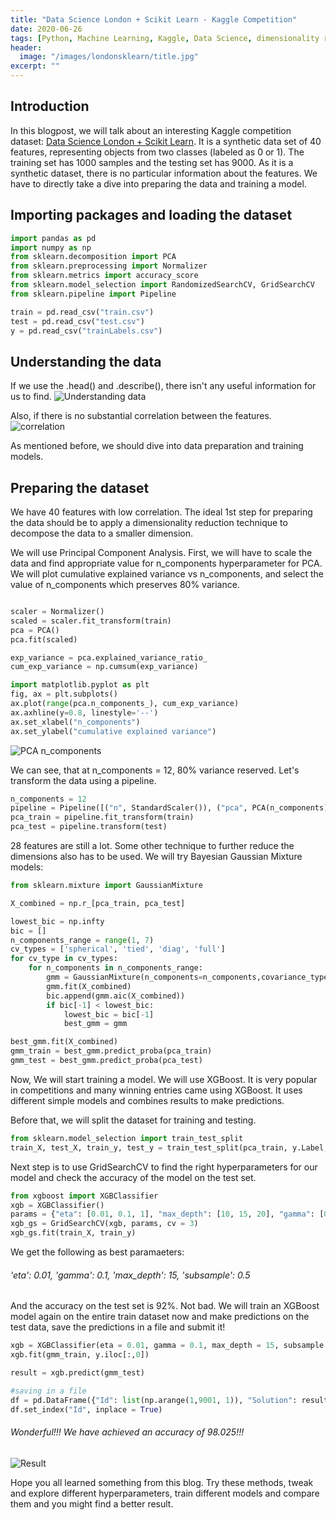 ```yaml
---
title: "Data Science London + Scikit Learn - Kaggle Competition"
date: 2020-06-26
tags: [Python, Machine Learning, Kaggle, Data Science, dimensionality reduction, XGBoost, PCA]
header:
  image: "/images/londonsklearn/title.jpg"
excerpt: ""
---
```


## Introduction
In this blogpost, we will talk about an interesting Kaggle competition dataset: [Data Science London + Scikit Learn](https://www.kaggle.com/c/data-science-london-scikit-learn).
It is a synthetic data set of 40 features, representing objects from two classes (labeled as 0 or 1). The training set has 1000 samples and the testing set has 9000.
As it is a synthetic dataset, there is no  particular information about the features. We have to directly take a dive into preparing the data and training a model.

## Importing packages and loading the dataset

``` python
import pandas as pd
import numpy as np
from sklearn.decomposition import PCA
from sklearn.preprocessing import Normalizer
from sklearn.metrics import accuracy_score
from sklearn.model_selection import RandomizedSearchCV, GridSearchCV
from sklearn.pipeline import Pipeline

train = pd.read_csv("train.csv")
test = pd.read_csv("test.csv")
y = pd.read_csv("trainLabels.csv")
```

## Understanding the data
If we use the .head() and .describe(), there isn't any useful information for us to find.
<img src="{{ site.url }}{{ site.baseurl }}/images/londonsklearn/1.PNG" alt="Understanding data">


Also, if there is no substantial correlation between the features.
<img src="{{ site.url }}{{ site.baseurl }}/images/londonsklearn/2.PNG" alt="correlation">


As mentioned before, we should dive into data preparation and training models.

## Preparing the dataset

We have 40 features with low correlation. The ideal 1st step for preparing the data should be to apply a dimensionality reduction technique to decompose the data to a smaller dimension.

We will use Principal Component Analysis. First, we will have to scale the data and find appropriate value for n_components hyperparameter for PCA.
We will plot cumulative explained variance vs n_components, and select the value of n_components which preserves 80% variance.

```python

scaler = Normalizer()
scaled = scaler.fit_transform(train)
pca = PCA()
pca.fit(scaled)

exp_variance = pca.explained_variance_ratio_
cum_exp_variance = np.cumsum(exp_variance)

import matplotlib.pyplot as plt
fig, ax = plt.subplots()
ax.plot(range(pca.n_components_), cum_exp_variance)
ax.axhline(y=0.8, linestyle='--')
ax.set_xlabel("n_components")
ax.set_ylabel("cumulative explained variance")
```
<img src="{{ site.url }}{{ site.baseurl }}/images/londonsklearn/3.PNG" alt="PCA n_components">

We can see, that at n_components = 12, 80% variance reserved.
Let's transform the data using a pipeline.

```python
n_components = 12
pipeline = Pipeline([("n", StandardScaler()), ("pca", PCA(n_components))])
pca_train = pipeline.fit_transform(train)
pca_test = pipeline.transform(test)
```

28 features are still a lot. Some other technique to further reduce the dimensions also has to be used.
We will try Bayesian Gaussian Mixture models:

```python
from sklearn.mixture import GaussianMixture

X_combined = np.r_[pca_train, pca_test]

lowest_bic = np.infty
bic = []
n_components_range = range(1, 7)
cv_types = ['spherical', 'tied', 'diag', 'full']
for cv_type in cv_types:
    for n_components in n_components_range:
        gmm = GaussianMixture(n_components=n_components,covariance_type=cv_type)
        gmm.fit(X_combined)
        bic.append(gmm.aic(X_combined))
        if bic[-1] < lowest_bic:
            lowest_bic = bic[-1]
            best_gmm = gmm

best_gmm.fit(X_combined)
gmm_train = best_gmm.predict_proba(pca_train)
gmm_test = best_gmm.predict_proba(pca_test)
```  
Now, We will start training a model.
We will use XGBoost. It is very popular in competitions and many winning entries came using XGBoost. It uses different simple models and combines results to make predictions.

Before that, we will split the dataset for training and testing.

```python
from sklearn.model_selection import train_test_split
train_X, test_X, train_y, test_y = train_test_split(pca_train, y.Label, test_size = 0.3, random_state = 10)
```
Next step is to use GridSearchCV to find the right hyperparameters for our model and check the accuracy of the model on the test set.

```python
from xgboost import XGBClassifier
xgb = XGBClassifier()
params = {"eta": [0.01, 0.1, 1], "max_depth": [10, 15, 20], "gamma": [0.1, 1, 10]}
xgb_gs = GridSearchCV(xgb, params, cv = 3)
xgb_gs.fit(train_X, train_y)

```
We get the following as best paramaeters:
###### 'eta': 0.01, 'gamma': 0.1, 'max_depth': 15, 'subsample': 0.5

And the accuracy on the test set is 92%. Not bad.
We will train an XGBoost model again on the entire train dataset now and make predictions on the test data, save the predictions in a file and submit it!

```python
xgb = XGBClassifier(eta = 0.01, gamma = 0.1, max_depth = 15, subsample = 0.5)
xgb.fit(gmm_train, y.iloc[:,0])

result = xgb.predict(gmm_test)

#saving in a file
df = pd.DataFrame({"Id": list(np.arange(1,9001, 1)), "Solution": result})
df.set_index("Id", inplace = True)
```

###### Wonderful!!! We have achieved an accuracy of 98.025!!!
<img src="{{ site.url }}{{ site.baseurl }}/images/londonsklearn/final.PNG" alt="Result">

Hope you all learned something from this blog. Try these methods, tweak and explore different hyperparameters, train different models and compare them and you might find a better result.
